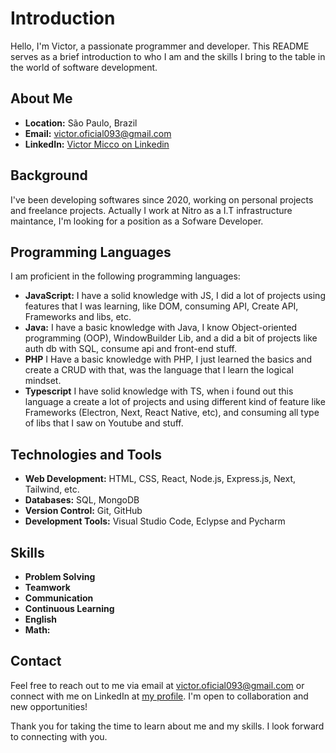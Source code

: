 # Introduction

Hello, I'm Victor, a passionate programmer and developer. This README serves as a brief introduction to who I am and the skills I bring to the table in the world of software development.

## About Me


- **Location:** São Paulo, Brazil
- **Email:** victor.oficial093@gmail.com
- **LinkedIn:** [Victor Micco on Linkedin](https://www.linkedin.com/in/victormicco)


## Background

I've been developing softwares since 2020, working on personal projects and freelance projects. Actually I work at Nitro as a I.T 
infrastructure maintance, I'm looking for a position as a Sofware Developer.

## Programming Languages

I am proficient in the following programming languages:


- **JavaScript:** I have a solid knowledge with JS, I did a lot of projects using features that I was learning, like DOM, consuming API, Create API, Frameworks and libs, etc.
- **Java:** I have a basic knowledge with Java, I know Object-oriented programming (OOP), WindowBuilder Lib, and a did a bit of projects like auth db with SQL, consume api and front-end stuff.
- **PHP** I Have a basic knowledge with PHP, I just learned the basics and create a CRUD with that, was the language that I learn the logical mindset.
- **Typescript** I have solid knowledge with TS, when i found out this language a create a lot of projects and using different kind of feature like Frameworks (Electron, Next, React Native, etc), and consuming all type of libs that I saw on Youtube and stuff.

## Technologies and Tools



- **Web Development:** HTML, CSS, React, Node.js, Express.js, Next, Tailwind, etc.
- **Databases:** SQL, MongoDB
- **Version Control:** Git, GitHub
- **Development Tools:** Visual Studio Code, Eclypse and Pycharm


## Skills

- **Problem Solving** 
- **Teamwork** 
- **Communication**
- **Continuous Learning**
-  **English**
-   **Math:** 




## Contact

Feel free to reach out to me via email at [victor.oficial093@gmail.com](mailto:victor.oficial093@gmail.com) or connect with me on LinkedIn at [my profile](https://www.linkedin.com/in/victormicco). I'm open to collaboration and new opportunities!

Thank you for taking the time to learn about me and my skills. I look forward to connecting with you.






